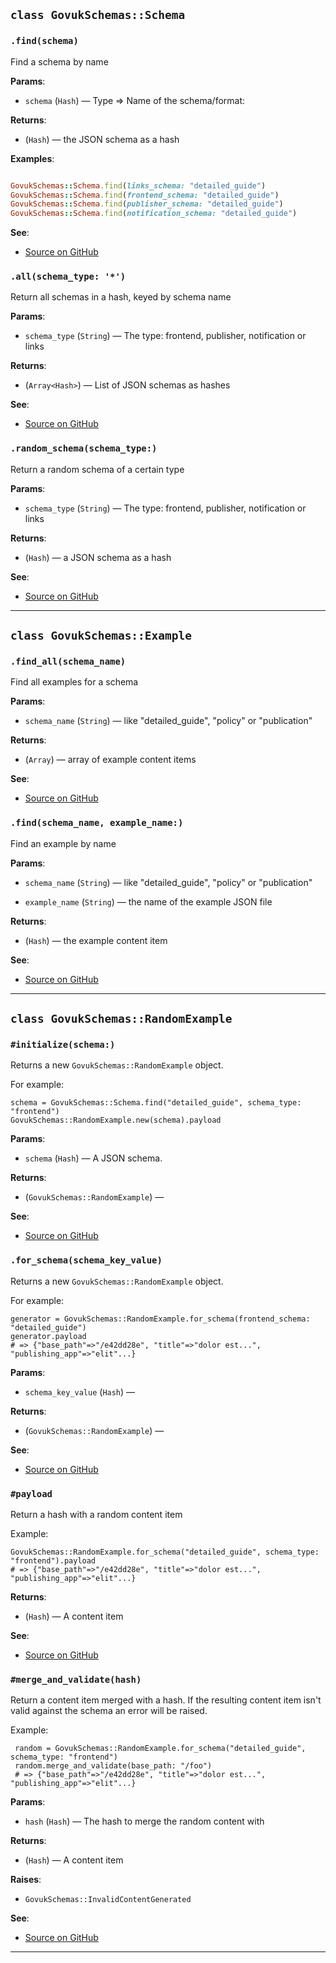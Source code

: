 
## `class GovukSchemas::Schema`

### `.find(schema)`

Find a schema by name

**Params**:

- `schema` (`Hash`) — Type => Name of the schema/format:
  

**Returns**:

- (`Hash`) — the JSON schema as a hash

**Examples**:

```ruby

GovukSchemas::Schema.find(links_schema: "detailed_guide")
GovukSchemas::Schema.find(frontend_schema: "detailed_guide")
GovukSchemas::Schema.find(publisher_schema: "detailed_guide")
GovukSchemas::Schema.find(notification_schema: "detailed_guide")
```

**See**:
- [Source on GitHub](https://github.com/alphagov/govuk_schemas_gem/blob/master/lib/govuk_schemas/schema.rb#L13)

### `.all(schema_type: '*')`

Return all schemas in a hash, keyed by schema name

**Params**:

- `schema_type` (`String`) — The type: frontend, publisher, notification or links
  

**Returns**:

- (`Array<Hash>`) — List of JSON schemas as hashes

**See**:
- [Source on GitHub](https://github.com/alphagov/govuk_schemas_gem/blob/master/lib/govuk_schemas/schema.rb#L22)

### `.random_schema(schema_type:)`

Return a random schema of a certain type

**Params**:

- `schema_type` (`String`) — The type: frontend, publisher, notification or links
  

**Returns**:

- (`Hash`) — a JSON schema as a hash

**See**:
- [Source on GitHub](https://github.com/alphagov/govuk_schemas_gem/blob/master/lib/govuk_schemas/schema.rb#L34)

---

## `class GovukSchemas::Example`

### `.find_all(schema_name)`

Find all examples for a schema

**Params**:

- `schema_name` (`String`) — like "detailed_guide", "policy" or "publication"
  

**Returns**:

- (`Array`) — array of example content items

**See**:
- [Source on GitHub](https://github.com/alphagov/govuk_schemas_gem/blob/master/lib/govuk_schemas/example.rb#L7)

### `.find(schema_name, example_name:)`

Find an example by name

**Params**:

- `schema_name` (`String`) — like "detailed_guide", "policy" or "publication"
  

- `example_name` (`String`) — the name of the example JSON file
  

**Returns**:

- (`Hash`) — the example content item

**See**:
- [Source on GitHub](https://github.com/alphagov/govuk_schemas_gem/blob/master/lib/govuk_schemas/example.rb#L19)

---

## `class GovukSchemas::RandomExample`

### `#initialize(schema:)`

Returns a new `GovukSchemas::RandomExample` object.

For example:

    schema = GovukSchemas::Schema.find("detailed_guide", schema_type: "frontend")
    GovukSchemas::RandomExample.new(schema).payload

**Params**:

- `schema` (`Hash`) — A JSON schema.
  

**Returns**:

- (`GovukSchemas::RandomExample`) — 

**See**:
- [Source on GitHub](https://github.com/alphagov/govuk_schemas_gem/blob/master/lib/govuk_schemas/random_example.rb#L17)

### `.for_schema(schema_key_value)`

Returns a new `GovukSchemas::RandomExample` object.

For example:

    generator = GovukSchemas::RandomExample.for_schema(frontend_schema: "detailed_guide")
    generator.payload
    # => {"base_path"=>"/e42dd28e", "title"=>"dolor est...", "publishing_app"=>"elit"...}

**Params**:

- `schema_key_value` (`Hash`) — 
  

**Returns**:

- (`GovukSchemas::RandomExample`) — 

**See**:
- [Source on GitHub](https://github.com/alphagov/govuk_schemas_gem/blob/master/lib/govuk_schemas/random_example.rb#L32)

### `#payload`

Return a hash with a random content item

Example:

    GovukSchemas::RandomExample.for_schema("detailed_guide", schema_type: "frontend").payload
    # => {"base_path"=>"/e42dd28e", "title"=>"dolor est...", "publishing_app"=>"elit"...}

**Returns**:

- (`Hash`) — A content item

**See**:
- [Source on GitHub](https://github.com/alphagov/govuk_schemas_gem/blob/master/lib/govuk_schemas/random_example.rb#L45)

### `#merge_and_validate(hash)`

Return a content item merged with a hash. If the resulting content item
isn't valid against the schema an error will be raised.

Example:

     random = GovukSchemas::RandomExample.for_schema("detailed_guide", schema_type: "frontend")
     random.merge_and_validate(base_path: "/foo")
     # => {"base_path"=>"/e42dd28e", "title"=>"dolor est...", "publishing_app"=>"elit"...}

**Params**:

- `hash` (`Hash`) — The hash to merge the random content with
  

**Returns**:

- (`Hash`) — A content item

**Raises**:

- `GovukSchemas::InvalidContentGenerated` 

**See**:
- [Source on GitHub](https://github.com/alphagov/govuk_schemas_gem/blob/master/lib/govuk_schemas/random_example.rb#L68)

---

